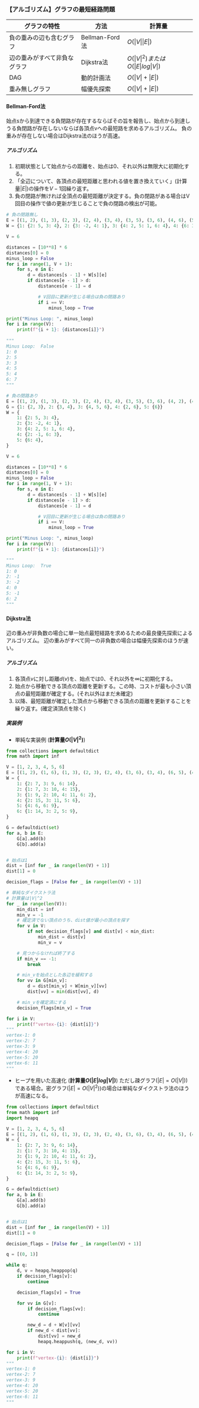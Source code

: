 ### 【アルゴリズム】グラフの最短経路問題
|グラフの特性|方法|計算量|
|---------|-------|----|
|負の重みの辺も含むグラフ|Bellman-Ford法|$O(\lvert V\rvert \lvert E \rvert$)|
|辺の重みがすべて非負なグラフ|Dijkstra法|$O(\lvert V\rvert ^2)またはO(\lvert E \rvert log \lvert V \rvert)$|
|DAG|動的計画法|$O(\lvert V\rvert + \lvert E \rvert)$|
|重み無しグラフ|幅優先探索|$O(\lvert V \rvert + \lvert E \rvert)$|


#### Bellman-Ford法
始点sから到達できる負閉路が存在するならばその旨を報告し、始点から到達しうる負閉路が存在しないならば各頂点vへの最短路を求めるアルゴリズム。
負の重みが存在しない場合はDijkstra法のほうが高速。
##### アルゴリズム
1. 初期状態として始点からの距離を、始点は0、それ以外は無限大に初期化する。
2. 「全辺について、各頂点の最短距離と思われる値を置き換えていく」(計算量$|E|$)の操作を$V-1$回繰り返す。
3. 負の閉路が無ければ全頂点の最短距離が決定する。負の閉路がある場合はV回目の操作で値の更新が生じることで負の閉路の検出が可能。
```Python
# 負の閉路無し
E = [(1, 2), (1, 3), (2, 3), (2, 4), (3, 4), (3, 5), (3, 6), (4, 6), (5, 6)]
W = {1: {2: 5, 3: 4}, 2: {3: -2, 4: 1}, 3: {4: 2, 5: 1, 6: 4}, 4: {6: 3}, 5: {6: 4}}

V = 6

distances = [10**8] * 6
distances[0] = 0
minus_loop = False
for i in range(1, V + 1):
    for s, e in E:
        d = distances[s - 1] + W[s][e]
        if distances[e - 1] > d:
            distances[e - 1] = d

            # V回目に更新が生じる場合は負の閉路あり
            if i == V:
                minus_loop = True

print("Minus Loop: ", minus_loop)
for i in range(V):
    print(f"{i + 1}: {distances[i]}")
    
"""
Minus Loop:  False
1: 0
2: 5
3: 3
4: 5
5: 4
6: 7
"""
```

```Python
# 負の閉路あり
E = [(1, 2), (1, 3), (2, 3), (2, 4), (3, 4), (3, 5), (3, 6), (4, 2), (4, 6), (5, 6)]
G = {1: {2, 3}, 2: {3, 4}, 3: {4, 5, 6}, 4: {2, 6}, 5: {6}}
W = {
    1: {2: 5, 3: 4},
    2: {3: -2, 4: 1},
    3: {4: 2, 5: 1, 6: 4},
    4: {2: -1, 6: 3},
    5: {6: 4},
}

V = 6

distances = [10**8] * 6
distances[0] = 0
minus_loop = False
for i in range(1, V + 1):
    for s, e in E:
        d = distances[s - 1] + W[s][e]
        if distances[e - 1] > d:
            distances[e - 1] = d

            # V回目に更新が生じる場合は負の閉路あり
            if i == V:
                minus_loop = True

print("Minus Loop: ", minus_loop)
for i in range(V):
    print(f"{i + 1}: {distances[i]}")

"""
Minus Loop:  True
1: 0
2: -1
3: -2
4: 0
5: -1
6: 2
""" 
```

#### Dijkstra法
辺の重みが非負数の場合に単一始点最短経路を求めるための最良優先探索によるアルゴリズム。
辺の重みがすべて同一の非負数の場合は幅優先探索のほうが速い。

##### アルゴリズム
1. 各頂点$v$に対し距離$d(v)$を、始点では$0$、それ以外を$\infty$に初期化する。
2. 始点から移動できる頂点の距離を更新する。この時、コストが最も小さい頂点の最短距離が確定する。(それ以外はまだ未確定)
3. 以降、最短距離が確定した頂点から移動できる頂点の距離を更新することを繰り返す。(確定済頂点を除く)

##### 実装例
- 単純な実装例 (**計算量$O(\lvert V \rvert ^2)$**)
```Python
from collections import defaultdict
from math import inf

V = [1, 2, 3, 4, 5, 6]
E = [(1, 2), (1, 6), (1, 3), (2, 3), (2, 4), (3, 6), (3, 4), (6, 5), (4, 5)]
W = {
    1: {2: 7, 3: 9, 6: 14},
    2: {1: 7, 3: 10, 4: 15},
    3: {1: 9, 2: 10, 4: 11, 6: 2},
    4: {2: 15, 3: 11, 5: 6},
    5: {4: 6, 6: 9},
    6: {1: 14, 3: 2, 5: 9},
}

G = defaultdict(set)
for a, b in E:
    G[a].add(b)
    G[b].add(a)


# 始点は1
dist = [inf for _ in range(len(V) + 1)]
dist[1] = 0

decision_flags = [False for _ in range(len(V) + 1)]

# 単純なダイクストラ法
# 計算量は|V|^2
for _ in range(len(V)):
    min_dist = inf
    min_v = -1
    # 確定済でない頂点のうち、dist値が最小の頂点を探す
    for v in V:
        if not decision_flags[v] and dist[v] < min_dist:
            min_dist = dist[v]
            min_v = v

    # 見つからなければ終了する
    if min_v == -1:
        break

    # min_vを始点とした各辺を緩和する
    for vv in G[min_v]:
        d = dist[min_v] + W[min_v][vv]
        dist[vv] = min(dist[vv], d)

    # min_vを確定済にする
    decision_flags[min_v] = True

for i in V:
    print(f"vertex-{i}: {dist[i]}")
"""
vertex-1: 0
vertex-2: 7
vertex-3: 9
vertex-4: 20
vertex-5: 20
vertex-6: 11
"""
```

- ヒープを用いた高速化 (**計算量$O(\lvert E \rvert log\lvert V \rvert )$**)
  ただし疎グラフ($\lvert E \rvert = O(\lvert V \rvert)$)である場合。密グラフ($|E|=O(|V|^2)$)の場合は単純なダイクストラ法のほうが高速になる。
```Python
from collections import defaultdict
from math import inf
import heapq

V = [1, 2, 3, 4, 5, 6]
E = [(1, 2), (1, 6), (1, 3), (2, 3), (2, 4), (3, 6), (3, 4), (6, 5), (4, 5)]
W = {
    1: {2: 7, 3: 9, 6: 14},
    2: {1: 7, 3: 10, 4: 15},
    3: {1: 9, 2: 10, 4: 11, 6: 2},
    4: {2: 15, 3: 11, 5: 6},
    5: {4: 6, 6: 9},
    6: {1: 14, 3: 2, 5: 9},
}

G = defaultdict(set)
for a, b in E:
    G[a].add(b)
    G[b].add(a)


# 始点は1
dist = [inf for _ in range(len(V) + 1)]
dist[1] = 0

decision_flags = [False for _ in range(len(V) + 1)]

q = [(0, 1)]

while q:
    d, v = heapq.heappop(q)
    if decision_flags[v]:
        continue

    decision_flags[v] = True

    for vv in G[v]:
        if decision_flags[vv]:
            continue

        new_d = d + W[v][vv]
        if new_d < dist[vv]:
            dist[vv] = new_d
            heapq.heappush(q, (new_d, vv))

for i in V:
    print(f"vertex-{i}: {dist[i]}")
"""
vertex-1: 0
vertex-2: 7
vertex-3: 9
vertex-4: 20
vertex-5: 20
vertex-6: 11
"""
```